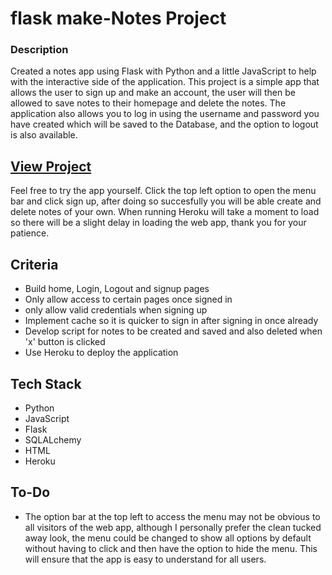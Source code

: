 # flask make-Notes Project

### Description
Created a notes app using Flask with Python and a little JavaScript to help with the interactive side of the application. This project is a simple app that allows the user to sign up and make an account, the user will then be allowed to save notes to their homepage and delete the notes. The application also allows you to log in using the username and password you have created which will be saved to the Database, and the option to logout is also available.

## [View Project](https://make-notes-app.herokuapp.com/login)
Feel free to try the app yourself. Click the top left option to open the menu bar and click sign up, after doing so succesfully you will be able create and delete notes of your own.
When running Heroku will take a moment to load so there will be a slight delay in loading the web app, thank you for your patience.

## Criteria 
- Build home, Login, Logout and signup pages
- Only allow access to certain pages once signed in
- only allow valid credentials when signing up
- Implement cache so it is quicker to sign in after signing in once already
- Develop script for notes to be created and saved and also deleted when 'x' button is clicked
- Use Heroku to deploy the application

## Tech Stack
- Python
- JavaScript
- Flask
- SQLALchemy
- HTML
- Heroku

## To-Do
- The option bar at the top left to access the menu may not be obvious to all visitors of the web app, although I personally prefer the clean tucked away look, the menu could be changed to show all options by default without having to click and then have the option to hide the menu. This will ensure that the app is easy to understand for all users.
